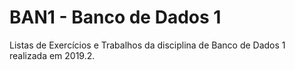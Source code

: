 # BAN1 - Banco de Dados 1

Listas de Exercícios e Trabalhos da disciplina de Banco de Dados 1 realizada em 2019.2.